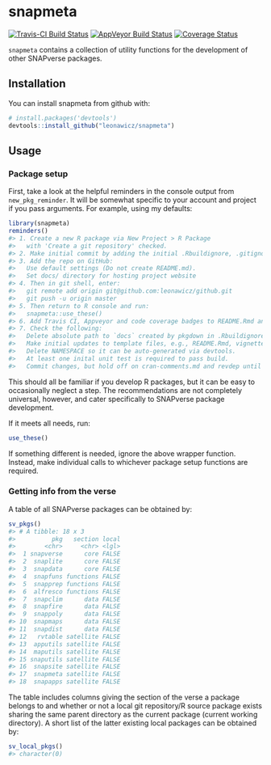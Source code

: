 
<!-- README.md is generated from README.Rmd. Please edit that file -->
snapmeta
========

[![Travis-CI Build Status](https://travis-ci.org/leonawicz/snapmeta.svg?branch=master)](https://travis-ci.org/leonawicz/snapmeta) [![AppVeyor Build Status](https://ci.appveyor.com/api/projects/status/github/leonawicz/snapmeta?branch=master&svg=true)](https://ci.appveyor.com/project/leonawicz/snapmeta) [![Coverage Status](https://img.shields.io/codecov/c/github/leonawicz/snapmeta/master.svg)](https://codecov.io/github/leonawicz/snapmeta?branch=master)

`snapmeta` contains a collection of utility functions for the development of other SNAPverse packages.

Installation
------------

You can install snapmeta from github with:

``` r
# install.packages('devtools')
devtools::install_github("leonawicz/snapmeta")
```

Usage
-----

### Package setup

First, take a look at the helpful reminders in the console output from `new_pkg_reminder`. It will be somewhat specific to your account and project if you pass arguments. For example, using my defaults:

``` r
library(snapmeta)
reminders()
#> 1. Create a new R package via New Project > R Package
#>   with 'Create a git repository' checked.
#> 2. Make initial commit by adding the initial .Rbuildignore, .gitignore and [pkgname].Rproj files.
#> 3. Add the repo on GitHub:
#>   Use default settings (Do not create README.md).
#>   Set docs/ directory for hosting project website
#> 4. Then in git shell, enter:
#>   git remote add origin git@github.com:leonawicz/github.git
#>   git push -u origin master
#> 5. Then return to R console and run:
#>   snapmeta::use_these()
#> 6. Add Travis CI, Appveyor and code coverage badges to README.Rmd and add projects on respective sites.
#> 7. Check the following:
#>   Delete absolute path to `docs` created by pkgdown in .Rbuildignore.
#>   Make initial updates to template files, e.g., README.Rmd, vignette Rmd file, LICENSE.md.
#>   Delete NAMESPACE so it can be auto-generated via devtools.
#>   At least one inital unit test is required to pass build.
#>   Commit changes, but hold off on cran-comments.md and revdep until meaningful.
```

This should all be familiar if you develop R packages, but it can be easy to occasionally neglect a step. The recommendations are not completely universal, however, and cater specifically to SNAPverse package development.

If it meets all needs, run:

``` r
use_these()
```

If something different is needed, ignore the above wrapper function. Instead, make individual calls to whichever package setup functions are required.

### Getting info from the verse

A table of all SNAPverse packages can be obtained by:

``` r
sv_pkgs()
#> # A tibble: 18 x 3
#>          pkg   section local
#>        <chr>     <chr> <lgl>
#>  1 snapverse      core FALSE
#>  2  snaplite      core FALSE
#>  3  snapdata      core FALSE
#>  4  snapfuns functions FALSE
#>  5  snapprep functions FALSE
#>  6  alfresco functions FALSE
#>  7  snapclim      data FALSE
#>  8  snapfire      data FALSE
#>  9  snappoly      data FALSE
#> 10  snapmaps      data FALSE
#> 11  snapdist      data FALSE
#> 12   rvtable satellite FALSE
#> 13  apputils satellite FALSE
#> 14  maputils satellite FALSE
#> 15 snaputils satellite FALSE
#> 16  snapsite satellite FALSE
#> 17  snapmeta satellite FALSE
#> 18  snapapps satellite FALSE
```

The table includes columns giving the section of the verse a package belongs to and whether or not a local git repository/R source package exists sharing the same parent directory as the current package (current working directory). A short list of the latter existing local packages can be obtained by:

``` r
sv_local_pkgs()
#> character(0)
```
